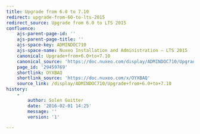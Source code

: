 ```yaml
---
title: Upgrade from 6.0 to 7.10
redirect: upgrade-from-60-to-lts-2015
redirect_source: Upgrade from 6.0 to LTS 2015
confluence:
    ajs-parent-page-id: ''
    ajs-parent-page-title: ''
    ajs-space-key: ADMINDOC710
    ajs-space-name: Nuxeo Installation and Administration — LTS 2015
    canonical: Upgrade+from+6.0+to+7.10
    canonical_source: 'https://doc.nuxeo.com/display/ADMINDOC710/Upgrade+from+6.0+to+7.10'
    page_id: '29459769'
    shortlink: OYXBAQ
    shortlink_source: 'https://doc.nuxeo.com/x/OYXBAQ'
    source_link: /display/ADMINDOC710/Upgrade+from+6.0+to+7.10
history:
    - 
        author: Solen Guitter
        date: '2016-02-01 14:25'
        message: ''
        version: '1'

---
```

